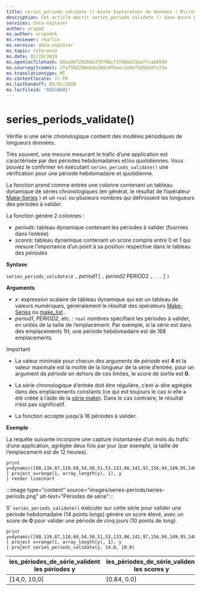 ```yaml
---
title: series_periods_validate ()-Azure Explorateur de données | Microsoft Docs
description: Cet article décrit series_periods_validate () dans Azure Explorateur de données.
services: data-explorer
author: orspod
ms.author: orspodek
ms.reviewer: rkarlin
ms.service: data-explorer
ms.topic: reference
ms.date: 02/19/2019
ms.openlocfilehash: 89ac06f2d2bbb376f08cf3fd88d316a7fcab0594
ms.sourcegitcommit: 1faf502280ebda268cdfbeec2e8ef3d582dfc23e
ms.translationtype: MT
ms.contentlocale: fr-FR
ms.lasthandoff: 05/01/2020
ms.locfileid: "82618601"
---
```

# <a name="series_periods_validate"></a>series_periods_validate()

Vérifie si une série chronologique contient des modèles périodiques de longueurs données.  

Très souvent, une mesure mesurant le trafic d’une application est caractérisée par des périodes hebdomadaires et/ou quotidiennes. Vous pouvez le confirmer en exécutant `series_periods_validate()` une vérification pour une période hebdomadaire et quotidienne.

La fonction prend comme entrée une colonne contenant un tableau dynamique de séries chronologiques (en général, le résultat de l’opérateur [Make-Series](make-seriesoperator.md) ) et un `real` ou plusieurs nombres qui définissent les longueurs des périodes à valider. 

La fonction génère 2 colonnes :
* *periods*: tableau dynamique contenant les périodes à valider (fournies dans l’entrée)
* *scores*: tableau dynamique contenant un score compris entre 0 et 1 qui mesure l’importance d’un point à sa position respective dans le tableau des *périodes*

**Syntaxe**

`series_periods_validate(`*x* `,` *period1* [ `,` *period2* PERIOD2 `,` . . . ] `)`

**Arguments**

* *x*: expression scalaire de tableau dynamique qui est un tableau de valeurs numériques, généralement le résultat des opérateurs [Make-Series](make-seriesoperator.md) ou [make_list](makelist-aggfunction.md) .
* *period1*, *PERIOD2*, etc. : `real` nombres spécifiant les périodes à valider, en unités de la taille de l’emplacement. Par exemple, si la série est dans des emplacements 1H, une période hebdomadaire est de 168 emplacements.

> [!IMPORTANT]
> * La valeur minimale pour chacun des arguments de *période* est **4** et la valeur maximale est la moitié de la longueur de la série d’entrée. pour un argument de *période* en dehors de ces limites, le score de sortie est **0**.
>
> * La série chronologique d’entrée doit être régulière, c’est-à-dire agrégée dans des emplacements constants (ce qui est toujours le cas si elle a été créée à l’aide de la [série make](make-seriesoperator.md)). Dans le cas contraire, le résultat n’est pas significatif.
> 
> * La fonction accepte jusqu’à 16 périodes à valider.


**Exemple**

La requête suivante incorpore une capture instantanée d’un mois du trafic d’une application, agrégée deux fois par jour (par exemple, la taille de l’emplacement est de 12 heures).

```kusto
print y=dynamic([80,139,87,110,68,54,50,51,53,133,86,141,97,156,94,149,95,140,77,61,50,54,47,133,72,152,94,148,105,162,101,160,87,63,53,55,54,151,103,189,108,183,113,175,113,178,90,71,62,62,65,165,109,181,115,182,121,178,114,170])
| project x=range(1, array_length(y), 1), y  
| render linechart 
```

:::image type="content" source="images/series-periods/series-periods.png" alt-text="Périodes de série":::

S' `series_periods_validate()` exécuter sur cette série pour valider une période hebdomadaire (14 points longs) génère un score élevé, avec un score de **0** pour valider une période de cinq jours (10 points de long).

```kusto
print y=dynamic([80,139,87,110,68,54,50,51,53,133,86,141,97,156,94,149,95,140,77,61,50,54,47,133,72,152,94,148,105,162,101,160,87,63,53,55,54,151,103,189,108,183,113,175,113,178,90,71,62,62,65,165,109,181,115,182,121,178,114,170])
| project x=range(1, array_length(y), 1), y  
| project series_periods_validate(y, 14.0, 10.0)
```

| les\_périodes\_de\_série\_valident les périodes y  | les\_périodes\_de\_série\_valident les scores y |
|-------------|-------------------|
| [14,0, 10,0] | [0.84, 0.0]  |